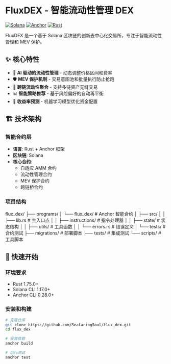 # FluxDEX - 智能流动性管理 DEX

[![Solana](https://img.shields.io/badge/Solana-3.0.0-blue?logo=solana)](https://solana.com/)
[![Anchor](https://img.shields.io/badge/Anchor-0.28.0-red)](https://www.anchor-lang.com/)
[![Rust](https://img.shields.io/badge/Rust-1.75.0-orange?logo=rust)](https://www.rust-lang.org/)

FluxDEX 是一个基于 Solana 区块链的创新去中心化交易所，专注于智能流动性管理和 MEV 保护。

## ✨ 核心特性

- 🤖 **AI 驱动的流动性管理** - 动态调整价格区间和费率
- 🛡️ **MEV 保护机制** - 交易意图池和批量执行防止抢跑
- 🌉 **跨链流动性聚合** - 支持多链资产无缝交易
- 📊 **智能策略推荐** - 基于风险偏好的自动再平衡
- 🔮 **收益率预测** - 机器学习模型优化资金配置

## 🏗️ 技术架构

### 智能合约层

- **语言**: Rust + Anchor 框架
- **区块链**: Solana
- **核心合约**:
  - 自适应 AMM 合约
  - 流动性管理合约
  - MEV 保护合约
  - 跨链桥合约

### 项目结构

flux_dex/
├── programs/
│ └── flux_dex/ # Anchor 智能合约
│ ├── src/
│ │ ├── lib.rs # 主入口点
│ │ ├── instructions/ # 指令处理器
│ │ ├── state/ # 状态结构
│ │ ├── utils/ # 工具函数
│ │ └── errors.rs # 错误定义
│ └── tests/ # 合约测试
├── migrations/ # 部署脚本
├── tests/ # 集成测试
└── scripts/ # 工具脚本

## 🚀 快速开始

### 环境要求

- Rust 1.75.0+
- Solana CLI 1.17.0+
- Anchor CLI 0.28.0+

### 安装和构建

```bash
# 克隆仓库
git clone https://github.com/SeafaringSoul/flux_dex.git
cd flux_dex

# 安装依赖
anchor build

# 运行测试
anchor test
```
